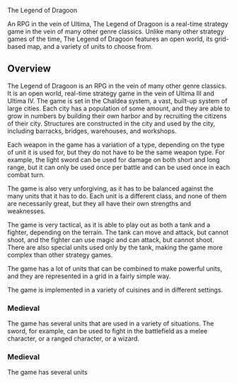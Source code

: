The Legend of Dragoon

An RPG in the vein of Ultima, The Legend of Dragoon is a real-time strategy game in the vein of many other genre classics. Unlike many other strategy games of the time, The Legend of Dragoon features an open world, its grid-based map, and a variety of units to choose from.

## Overview

The Legend of Dragoon is an RPG in the vein of many other genre classics. It is an open world, real-time strategy game in the vein of Ultima III and Ultima IV. The game is set in the Chaldea system, a vast, built-up system of large cities. Each city has a population of some amount, and they are able to grow in numbers by building their own harbor and by recruiting the citizens of their city. Structures are constructed in the city and used by the city, including barracks, bridges, warehouses, and workshops.

Each weapon in the game has a variation of a type, depending on the type of unit it is used for, but they do not have to be the same weapon type. For example, the light sword can be used for damage on both short and long range, but it can only be used once per battle and can be used once in each combat turn.

The game is also very unforgiving, as it has to be balanced against the many units that it has to do. Each unit is a different class, and none of them are necessarily great, but they all have their own strengths and weaknesses.

The game is very tactical, as it is able to play out as both a tank and a fighter, depending on the terrain. The tank can move and attack, but cannot shoot, and the fighter can use magic and can attack, but cannot shoot. There are also special units used only by the tank, making the game more complex than other strategy games.

The game has a lot of units that can be combined to make powerful units, and they are represented in a grid in a fairly simple way.

The game is implemented in a variety of cuisines and in different settings.

### Medieval

The game has several units that are used in a variety of situations. The sword, for example, can be used to fight in the battlefield as a melee character, or a ranged character, or a wizard.

### Medieval

The game has several units